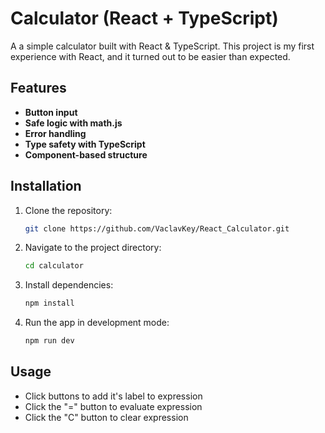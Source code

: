 # Calculator (React + TypeScript)

A a simple calculator built with React & TypeScript. 
This project is my first experience with React, and it turned out to be easier than expected.

## Features

- **Button input**
- **Safe logic with math.js**
- **Error handling**
- **Type safety with TypeScript**
- **Component-based structure**

## Installation

1. Clone the repository:
   ```bash
   git clone https://github.com/VaclavKey/React_Calculator.git
2. Navigate to the project directory:
   ```bash
   cd calculator
3. Install dependencies:
   ```bash
   npm install
4. Run the app in development mode:
   ```bash
   npm run dev

## Usage

- Click buttons to add it's label to expression
- Click the "=" button to evaluate expression
- Click the "C" button to clear expression
